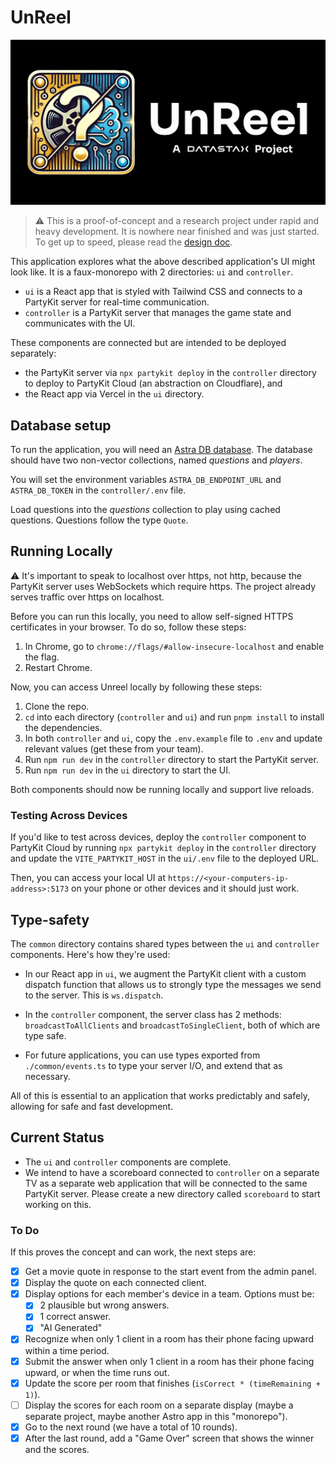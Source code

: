 # UnReel

![Logo](./ui/public/og-image.png)

> ⚠️ This is a proof-of-concept and a research project under rapid and heavy development. It is nowhere near finished and was just started. To get up to speed, please read the [design doc](https://www.tldraw.com/ro/bJJ_oD7wKaF0GoDq5Lryv?d=v322.64.1732.1073.page).

This application explores what the above described application's UI might look like. It is a faux-monorepo with 2 directories: `ui` and `controller`.

- `ui` is a React app that is styled with Tailwind CSS and connects to a PartyKit server for real-time communication.
- `controller` is a PartyKit server that manages the game state and communicates with the UI.

These components are connected but are intended to be deployed separately:

- the PartyKit server via `npx partykit deploy` in the `controller` directory to deploy to PartyKit Cloud (an abstraction on Cloudflare), and
- the React app via Vercel in the `ui` directory.

## Database setup

To run the application, you will need an [Astra DB database](https://astra.datastax.com/signup). The database should have two non-vector collections, named _questions_ and _players_.

You will set the environment variables `ASTRA_DB_ENDPOINT_URL` and `ASTRA_DB_TOKEN` in the `controller/.env` file.

Load questions into the _questions_ collection to play using cached questions. Questions follow the type `Quote`.

## Running Locally

⚠️ It's important to speak to localhost over https, not http, because the PartyKit server uses WebSockets which require https. The project already serves traffic over https on localhost.

Before you can run this locally, you need to allow self-signed HTTPS certificates in your browser. To do so, follow these steps:

1. In Chrome, go to `chrome://flags/#allow-insecure-localhost` and enable the flag.
2. Restart Chrome.

Now, you can access Unreel locally by following these steps:

1. Clone the repo.
2. `cd` into each directory (`controller` and `ui`) and run `pnpm install` to install the dependencies.
3. In both `controller` and `ui`, copy the `.env.example` file to `.env` and update relevant values (get these from your team).
4. Run `npm run dev` in the `controller` directory to start the PartyKit server.
5. Run `npm run dev` in the `ui` directory to start the UI.

Both components should now be running locally and support live reloads.

### Testing Across Devices

If you'd like to test across devices, deploy the `controller` component to PartyKit Cloud by running `npx partykit deploy` in the `controller` directory and update the `VITE_PARTYKIT_HOST` in the `ui/.env` file to the deployed URL.

Then, you can access your local UI at `https://<your-computers-ip-address>:5173` on your phone or other devices and it should just work.

## Type-safety

The `common` directory contains shared types between the `ui` and `controller` components. Here's how they're used:

- In our React app in `ui`, we augment the PartyKit client with a custom dispatch function that allows us to strongly type the messages we send to the server. This is `ws.dispatch`.

- In the `controller` component, the server class has 2 methods: `broadcastToAllClients` and `broadcastToSingleClient`, both of which are type safe.

- For future applications, you can use types exported from `./common/events.ts` to type your server I/O, and extend that as necessary.

All of this is essential to an application that works predictably and safely, allowing for safe and fast development.

## Current Status

- The `ui` and `controller` components are complete.
- We intend to have a scoreboard connected to `controller` on a separate TV as a separate web application that will be connected to the same PartyKit server. Please create a new directory called `scoreboard` to start working on this.

### To Do

If this proves the concept and can work, the next steps are:

- [x] Get a movie quote in response to the start event from the admin panel.
- [x] Display the quote on each connected client.
- [x] Display options for each member's device in a team. Options must be:
  - [x] 2 plausible but wrong answers.
  - [x] 1 correct answer.
  - [x] "AI Generated"
- [x] Recognize when only 1 client in a room has their phone facing upward within a time period.
- [x] Submit the answer when only 1 client in a room has their phone facing upward, or when the time runs out.
- [x] Update the score per room that finishes (`isCorrect * (timeRemaining + 1)`).
- [ ] Display the scores for each room on a separate display (maybe a separate project, maybe another Astro app in this "monorepo").
- [x] Go to the next round (we have a total of 10 rounds).
- [x] After the last round, add a "Game Over" screen that shows the winner and the scores.
